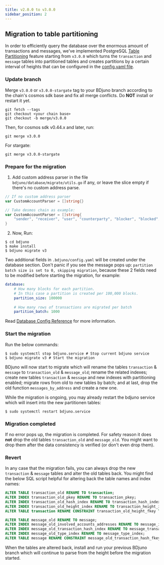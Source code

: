 ```yaml
---
title: v2.0.0 to v3.0.0
sidebar_position: 2
---
```


## Migration to table partitioning
In order to efficiently query the database over the enormous amount of transactions and messages,
we've implemented PostgreSQL [Table Partitioning](https://www.postgresql.org/docs/10/ddl-partitioning.html) feature
starting from `v3.0.0` which turns the `transaction` and `message` tables into partitioned
tables and creates partitions by a certain interval of heights that can be configured in the 
[config.yaml file](./../config/config.md#database). 

### Update branch
Merge `v3.0.0` or `v3.0.0-stargate` tag to your BDjuno branch according to the chain's cosmos sdk base and fix all merge conflicts. 
Do __NOT__ install or restart it yet.
```
git fetch --tags
git checkout <your chain base>
git checkout -b merge/v3.0.0
```

Then, for cosmos sdk v0.44.x and later, run:
```
git merge v3.0.0
```
For stargate:
```
git merge v3.0.0-stargate
```

### Prepare for the migration
1. Add custom address parser in the file `bdjuno/database/migrate/utils.go` if any, 
or leave the slice empty if there's no custom address parse. 
```go
// If no custom address parser
var CustomAccountParser = []string{}
```
```go
// Take desmos chain as example:
var CustomAccountParser = []string{
	"sender", "receiver", "user", "counterparty", "blocker", "blocked",
}
```
2. Now, Run:
```shell
$ cd bdjuno
$ make install
$ bdjuno migrate v3
```
Two additional fields in `.bdjuno/config.yaml` will be created under the database section. 
Don't panic if you see the message pops up: `partition batch size is set to 0, skipping migration`, 
because these 2 fields need to be modified before starting the migration, for example:
```yaml
database:
    # How many blocks for each partition. 
    # In this case a partition is created per 100,000 blocks.
    partition_size: 100000
    
    # How many rows of transactions are migrated per batch 
    partition_batch: 1000 
```
Read [Database Config Reference](./../config/config.md#database) for more information.

### Start the migration
Run the below commands:
```shell
$ sudo systemctl stop bdjuno.service # Stop current bdjuno service
$ bdjuno migrate v3 # Start the migration
```
BDjuno will now start to migrate which will rename the tables `transaction` & `message` to `transaction_old` & `message_old`; 
rename the related indexes; create new tables `transaction` & `message` and new indexes with partitioning enabled; 
migrate rows from old to new tables by batch; and at last, drop the old function `messages_by_address` and create a new one.

While the migration is ongoing, you may already restart the bdjuno service which will insert into the new partitionen tables:
```shell
$ sudo systemctl restart bdjuno.service 
```


### Migration completed
If no error pops up, the migration is completed. For safety reason it does __not__ drop the old tables `transaction_old` and `message_old`. 
You might want to drop them after the data consistency is verified (or don't even drop them).

### Revert
In any case that the migration fails, you can always drop the new `transaction` & `message` tables and alter the old tables back.
You might find the below SQL script helpful for altering back the table names and index names:
```sql
ALTER TABLE transaction_old RENAME TO transaction;
ALTER INDEX transaction_old_pkey RENAME TO transaction_pkey;
ALTER INDEX transaction_old_hash_index RENAME TO transaction_hash_index;
ALTER INDEX transaction_old_height_index RENAME TO transaction_height_index;
ALTER TABLE transaction RENAME CONSTRAINT transaction_old_height_fkey TO transaction_height_fkey;

ALTER TABLE message_old RENAME TO message;
ALTER INDEX message_old_involved_accounts_addresses RENAME TO message_involved_accounts_addresses;
ALTER INDEX message_old_transaction_hash_index RENAME TO message_transaction_hash_index;
ALTER INDEX message_old_type_index RENAME TO message_type_index;
ALTER TABLE message RENAME CONSTRAINT message_old_transaction_hash_fkey TO message_transaction_hash_fkey;
```

When the tables are altered back, install and run your previous BDjuno branch which 
will continue to parse from the height before the migration started.
